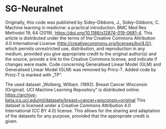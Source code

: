 # SG-Neuralnet
Originally, this code was published by Sidey-Gibbons, J., Sidey-Gibbons, C. Machine learning in medicine: a practical introduction. BMC Med Res Methodol 19, 64 (2019), https://doi.org/10.1186/s12874-019-0681-4. This article is distributed under the terms of the Creative Commons Attribution 4.0 International License (http://creativecommons.org/licenses/by/4.0/), which permits unrestricted use, distribution, and reproduction in any medium, provided you give appropriate credit to the original author(s) and the source, provide a link to the Creative Commons license, and indicate if changes were made.
Code concerning Generalised Linear Model (GLM) and Generalised Linear Model (GLM) was removed by Prinz-T.
Added code by Prinz-T is marked with „TP“.

The used dataset „Wolberg, WIlliam. (1992). Breast Cancer Wisconsin (Original). UCI Machine Learning Repository” is distributed online: https://archive-beta.ics.uci.edu/ml/datasets/breast+cancer+wisconsin+original
This dataset is licensed under a Creative Commons Attribution 4.0 International (CC BY 4.0) license. This allows for the sharing and adaptation of the datasets for any purpose, provided that the appropriate credit is given.
